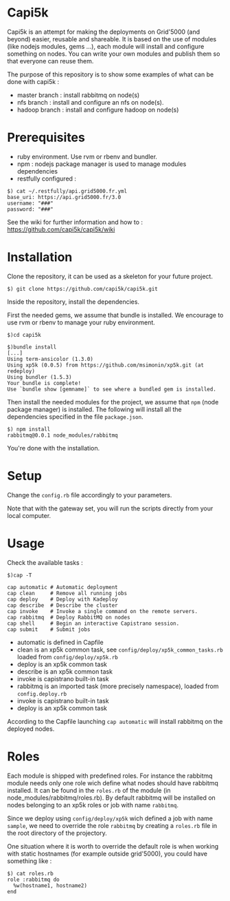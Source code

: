 Capi5k
=======

Capi5k is an attempt for making the deployments on Grid'5000 (and beyond) easier, reusable and shareable.
It is based on the use of modules (like nodejs modules, gems ...), each module will install and configure something on nodes. You can write your own modules and publish them so that everyone can reuse them.

The purpose of this repository is to show some examples of what can be done with capi5k : 

* master branch : install rabbitmq on node(s)
* nfs branch : install and configure an nfs on node(s).
* hadoop branch : install and configure hadoop on node(s)

Prerequisites
=============

* ruby environment. Use rvm or rbenv and bundler.
* npm : nodejs package manager is used to manage modules dependencies
* restfully configured : 

```
$) cat ~/.restfully/api.grid5000.fr.yml 
base_uri: https://api.grid5000.fr/3.0
username: "###"
password: "###"
```

See the wiki for further information and how to : https://github.com/capi5k/capi5k/wiki


Installation
============

Clone the repository, it can be used as a skeleton for your future project.

```
$) git clone https://github.com/capi5k/capi5k.git 
```

Inside the repository, install the dependencies.

First the needed gems, we assume that bundle is installed. We encourage to use rvm or rbenv to manage your ruby environment.

``` 
$)cd capi5k 
```

```
$)bundle install
[...]
Using term-ansicolor (1.3.0)
Using xp5k (0.0.5) from https://github.com/msimonin/xp5k.git (at redeploy)
Using bundler (1.5.3)
Your bundle is complete!
Use `bundle show [gemname]` to see where a bundled gem is installed.

```

Then install the needed modules for the project, we assume that ``` npm ``` (node package manager) is installed. 
The following will install all the dependencies specified in the file ```package.json```.

```
$) npm install
rabbitmq@0.0.1 node_modules/rabbitmq
```

You're done with the installation.

Setup
=====

Change the ```config.rb``` file accordingly to your parameters.

Note that with the gateway set, you will run the scripts directly from your local computer.

Usage
=====

Check the available tasks : 
```
$)cap -T

cap automatic # Automatic deployment
cap clean     # Remove all running jobs
cap deploy    # Deploy with Kadeploy
cap describe  # Describe the cluster
cap invoke    # Invoke a single command on the remote servers.
cap rabbitmq  # Deploy RabbitMQ on nodes
cap shell     # Begin an interactive Capistrano session.
cap submit    # Submit jobs
```
* automatic is defined in Capfile
* clean is an xp5k common task, see ```config/deploy/xp5k_common_tasks.rb``` loaded from ```config/deploy/xp5k.rb``` 
* deploy is an xp5k common task  
* describe is an xp5k common task
* invoke is capistrano built-in task
* rabbitmq is an imported task (more precisely namespace), loaded from ```config.deploy.rb```
* invoke is capistrano built-in task
* deploy is an xp5k common task

According to the Capfile launching ```cap automatic``` will install rabbitmq on the deployed nodes.

Roles
=====

Each module is shipped with predefined roles. For instance the rabbitmq module needs only one role wich define what nodes should have rabbitmq installed.
It can be found in the ```roles.rb``` of the module (in node_modules/rabbitmq/roles.rb). By default rabbitmq will be installed on nodes belonging to an xp5k roles or job with name ```rabbitmq```.

Since we deploy using ```config/deploy/xp5k``` wich defined a job with name ```sample```, we need to override the role ```rabbitmq``` by creating a ```roles.rb``` file in the root directory of the projectory.

One situation where it is worth to override the default role is when working with static hostnames (for example outside grid'5000), you could have something like :
```
$) cat roles.rb
role :rabbitmq do
  %w(hostname1, hostname2)
end
```

